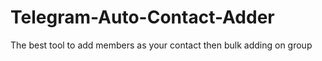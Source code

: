 # Telegram-Auto-Contact-Adder
The best tool to add members as your contact then bulk adding on group
